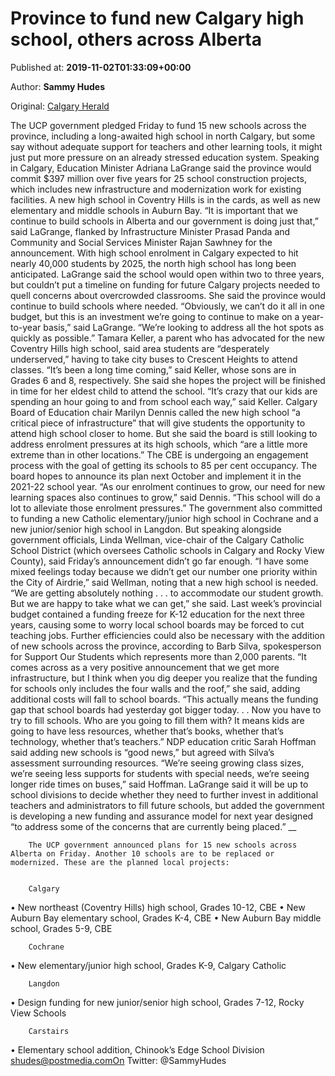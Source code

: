 
# Province to fund new Calgary high school, others across Alberta

Published at: **2019-11-02T01:33:09+00:00**

Author: **Sammy Hudes**

Original: [Calgary Herald](https://calgaryherald.com/news/local-news/province-to-fund-for-new-calgary-high-school-others-across-alberta)

The UCP government pledged Friday to fund 15 new schools across the province, including a long-awaited high school in north Calgary, but some say without adequate support for teachers and other learning tools, it might just put more pressure on an already stressed education system.
Speaking in Calgary, Education Minister Adriana LaGrange said the province would commit $397 million over five years for 25 school construction projects, which includes new infrastructure and modernization work for existing facilities.
A new high school in Coventry Hills is in the cards, as well as new elementary and middle schools in Auburn Bay.
“It is important that we continue to build schools in Alberta and our government is doing just that,” said LaGrange, flanked by Infrastructure Minister Prasad Panda and Community and Social Services Minister Rajan Sawhney for the announcement.
With high school enrolment in Calgary expected to hit nearly 40,000 students by 2025, the north high school has long been anticipated. LaGrange said the school would open within two to three years, but couldn’t put a timeline on funding for future Calgary projects needed to quell concerns about overcrowded classrooms.
She said the province would continue to build schools where needed.
“Obviously, we can’t do it all in one budget, but this is an investment we’re going to continue to make on a year-to-year basis,” said LaGrange. “We’re looking to address all the hot spots as quickly as possible.”
Tamara Keller, a parent who has advocated for the new Coventry Hills high school, said area students are “desperately underserved,” having to take city buses to Crescent Heights to attend classes.
“It’s been a long time coming,” said Keller, whose sons are in Grades 6 and 8, respectively. She said she hopes the project will be finished in time for her eldest child to attend the school.
“It’s crazy that our kids are spending an hour going to and from school each way,” said Keller.
Calgary Board of Education chair Marilyn Dennis called the new high school “a critical piece of infrastructure” that will give students the opportunity to attend high school closer to home.
But she said the board is still looking to address enrolment pressures at its high schools, which “are a little more extreme than in other locations.”
The CBE is undergoing an engagement process with the goal of getting its schools to 85 per cent occupancy. The board hopes to announce its plan next October and implement it in the 2021-22 school year.
“As our enrolment continues to grow, our need for new learning spaces also continues to grow,” said Dennis. “This school will do a lot to alleviate those enrolment pressures.”
The government also committed to funding a new Catholic elementary/junior high school in Cochrane and a new junior/senior high school in Langdon.
But speaking alongside government officials, Linda Wellman, vice-chair of the Calgary Catholic School District (which oversees Catholic schools in Calgary and Rocky View County), said Friday’s announcement didn’t go far enough.
“I have some mixed feelings today because we didn’t get our number one priority within the City of Airdrie,” said Wellman, noting that a new high school is needed.
“We are getting absolutely nothing . . . to accommodate our student growth. But we are happy to take what we can get,” she said.
Last week’s provincial budget contained a funding freeze for K-12 education for the next three years, causing some to worry local school boards may be forced to cut teaching jobs.
Further efficiencies could also be necessary with the addition of new schools across the province, according to Barb Silva, spokesperson for Support Our Students which represents more than 2,000 parents.
“It comes across as a very positive announcement that we get more infrastructure, but I think when you dig deeper you realize that the funding for schools only includes the four walls and the roof,” she said, adding additional costs will fall to school boards.
“This actually means the funding gap that school boards had yesterday got bigger today. . . Now you have to try to fill schools. Who are you going to fill them with? It means kids are going to have less resources, whether that’s books, whether that’s technology, whether that’s teachers.”
NDP education critic Sarah Hoffman said adding new schools is “good news,” but agreed with Silva’s assessment surrounding resources.
“We’re seeing growing class sizes, we’re seeing less supports for students with special needs, we’re seeing longer ride times on buses,” said Hoffman.
LaGrange said it will be up to school divisions to decide whether they need to further invest in additional teachers and administrators to fill future schools, but added the government is developing a new funding and assurance model for next year designed “to address some of the concerns that are currently being placed.”
__

        The UCP government announced plans for 15 new schools across Alberta on Friday. Another 10 schools are to be replaced or modernized. These are the planned local projects:
      

        Calgary
      
• New northeast (Coventry Hills) high school, Grades 10-12, CBE
• New Auburn Bay elementary school, Grades K-4, CBE
• New Auburn Bay middle school, Grades 5-9, CBE

        Cochrane
      
• New elementary/junior high school, Grades K-9, Calgary Catholic

        Langdon
      
• Design funding for new junior/senior high school, Grades 7-12, Rocky View Schools

        Carstairs
      
• Elementary school addition, Chinook’s Edge School Division
shudes@postmedia.comOn Twitter: @SammyHudes
